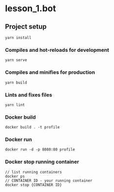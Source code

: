 # lesson_1.bot

## Project setup
```
yarn install
```

### Compiles and hot-reloads for development
```
yarn serve
```

### Compiles and minifies for production
```
yarn build
```

### Lints and fixes files
```
yarn lint
```

### Docker build
```
docker build . -t profile
```

### Docker run
```
docker run -d -p 8080:80 profile
```

### Docker stop running container
```
// list running containers
docker ps
// CONTAINER ID - your running container
docker stop {CONTAINER ID}
```
